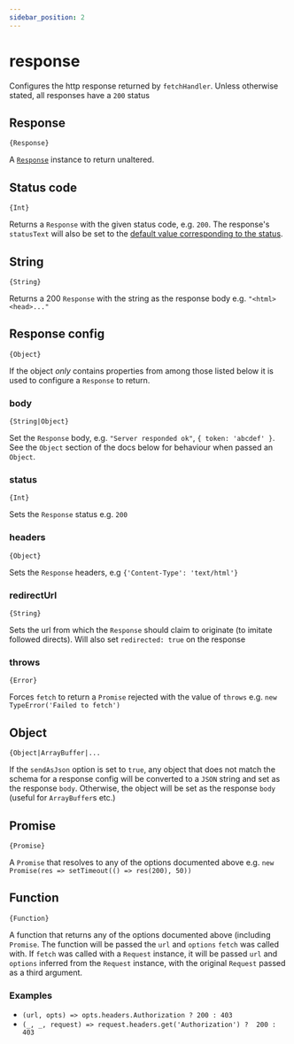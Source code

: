 ```yaml
---
sidebar_position: 2
---
```

# response

Configures the http response returned by `fetchHandler`. Unless otherwise stated, all responses have a `200` status


## Response

`{Response}`

A [`Response`](https://developer.mozilla.org/en-US/docs/Web/API/Response/Response) instance to return unaltered.

## Status code
`{Int}`

Returns a `Response` with the given status code, e.g. `200`. The response's `statusText` will also be set to the [default value corresponding to the status](https://fetch.spec.whatwg.org/#dom-response-statustext).

## String

`{String}`

Returns a 200 `Response` with the string as the response body e.g. `"<html><head>..."`

## Response config

`{Object}`

If the object _only_ contains properties from among those listed below it is used to configure a `Response` to return.

### body

`{String|Object}`

Set the `Response` body,  e.g. `"Server responded ok"`, `{ token: 'abcdef' }`. See the `Object` section of the docs below for behaviour when passed an `Object`.

### status

`{Int}`

Sets the `Response` status e.g. `200`

### headers

`{Object}`

Sets the `Response` headers, e.g `{'Content-Type': 'text/html'}`

### redirectUrl

`{String}`

Sets the url from which the `Response` should claim to originate (to imitate followed directs). Will also set `redirected: true` on the response

### throws

`{Error}`

Forces `fetch` to return a `Promise` rejected with the value of `throws` e.g. `new TypeError('Failed to fetch')`

## Object

`{Object|ArrayBuffer|...`

If the `sendAsJson` option is set to `true`, any object that does not match the schema for a response config will be converted to a `JSON` string and set as the response `body`. Otherwise, the object will be set as the response `body` (useful for `ArrayBuffer`s etc.)

## Promise

`{Promise}`

A `Promise` that resolves to any of the options documented above e.g. `new Promise(res => setTimeout(() => res(200), 50))`

## Function

`{Function}`

A function that returns any of the options documented above (including `Promise`. The function will be passed the `url` and `options` `fetch` was called with. If `fetch` was called with a `Request` instance, it will be passed `url` and `options` inferred from the `Request` instance, with the original `Request` passed as a third argument.

### Examples

- `(url, opts) => opts.headers.Authorization ? 200 : 403`
- `(_, _, request) => request.headers.get('Authorization') ?  200 : 403`
